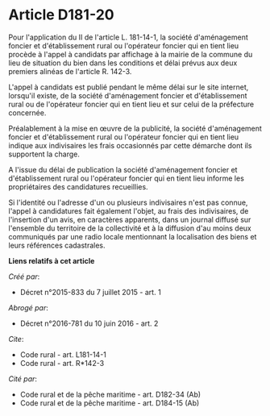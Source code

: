 # Article D181-20

Pour l'application du II de l'article L. 181-14-1, la société d'aménagement foncier et d'établissement rural ou l'opérateur
foncier qui en tient lieu procède à l'appel à candidats par affichage à la mairie de la commune du lieu de situation du bien
dans les conditions et délai prévus aux deux premiers alinéas de l'article R. 142-3. 

L'appel à candidats est publié pendant le même délai sur le site internet, lorsqu'il existe, de la société d'aménagement
foncier et d'établissement rural ou de l'opérateur foncier qui en tient lieu et sur celui de la préfecture concernée. 

Préalablement à la mise en œuvre de la publicité, la société d'aménagement foncier et d'établissement rural ou l'opérateur
foncier qui en tient lieu indique aux indivisaires les frais occasionnés par cette démarche dont ils supportent la charge. 

A l'issue du délai de publication la société d'aménagement foncier et d'établissement rural ou l'opérateur foncier qui en
tient lieu informe les propriétaires des candidatures recueillies. 

Si l'identité ou l'adresse d'un ou plusieurs indivisaires n'est pas connue, l'appel à candidatures fait également l'objet, au
frais des indivisaires, de l'insertion d'un avis, en caractères apparents, dans un journal diffusé sur l'ensemble du
territoire de la collectivité et à la diffusion d'au moins deux communiqués par une radio locale mentionnant la localisation
des biens et leurs références cadastrales.

**Liens relatifs à cet article**

_Créé par_:

  - Décret n°2015-833 du 7 juillet 2015 - art. 1

_Abrogé par_:

  - Décret n°2016-781 du 10 juin 2016 - art. 2

_Cite_:

  - Code rural - art. L181-14-1
  - Code rural - art. R*142-3

_Cité par_:

  - Code rural et de la pêche maritime - art. D182-34 (Ab)
  - Code rural et de la pêche maritime - art. D184-15 (Ab)

